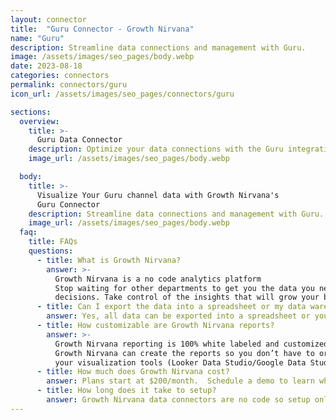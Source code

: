 ```yaml
---
layout: connector
title:  "Guru Connector - Growth Nirvana"
name: "Guru"
description: Streamline data connections and management with Guru.
image: /assets/images/seo_pages/body.webp
date: 2023-08-18
categories: connectors
permalink: connectors/guru
icon_url: /assets/images/seo_pages/connectors/guru

sections:
  overview:
    title: >-
      Guru Data Connector
    description: Optimize your data connections with the Guru integration. Seamlessly manage and enhance your data sources, ensuring smooth data flow and accurate insights in Looker Studio.
    image_url: /assets/images/seo_pages/body.webp

  body:
    title: >-
      Visualize Your Guru channel data with Growth Nirvana's
      Guru Connector
    description: Streamline data connections and management with Guru.
    image_url: /assets/images/seo_pages/body.webp
  faq:
    title: FAQs
    questions:
      - title: What is Growth Nirvana?
        answer: >-
          Growth Nirvana is a no code analytics platform 
          Stop waiting for other departments to get you the data you need to make critical business 
          decisions. Take control of the insights that will grow your business.
      - title: Can I export the data into a spreadsheet or my data warehouse?
        answer: Yes, all data can be exported into a spreadsheet or your data warehouse (Google BigQuery, AWS, Snowflake, Azure, etc)
      - title: How customizable are Growth Nirvana reports?
        answer: >-
          Growth Nirvana reporting is 100% white labeled and customized to your specifications.
          Growth Nirvana can create the reports so you don’t have to or you can connect
          your visualization tools (Looker Data Studio/Google Data Studio, Tableau, PowerBI, etc) to Growth Nirvana.
      - title: How much does Growth Nirvana cost?
        answer: Plans start at $200/month.  Schedule a demo to learn what plan is best for you.
      - title: How long does it take to setup?
        answer: Growth Nirvana data connectors are no code so setup only requires a few clicks.
---
```


